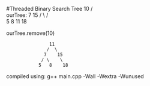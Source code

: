#Threaded Binary Search Tree
					10
				   /  \
	ourTree:	  7	   15
				 / \   / \
				5   8 11  18
               
ourTree.remove(10)
                

                	11
				   /  \
				  7	   15
				 / \    \
				5   8    18

compiled using: g++ main.cpp -Wall -Wextra -Wunused
